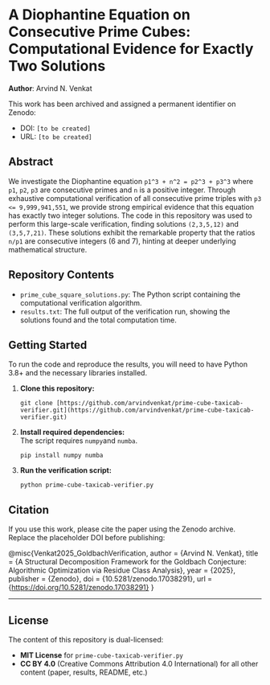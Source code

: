 # A Diophantine Equation on Consecutive Prime Cubes: Computational Evidence for Exactly Two Solutions

**Author**: Arvind N. Venkat

This work has been archived and assigned a permanent identifier on Zenodo:
- DOI: `[to be created]`
- URL: `[to be created]`

## Abstract

We investigate the Diophantine equation `p1^3 + n^2 = p2^3 + p3^3` where `p1`, `p2`, `p3` are consecutive primes and `n` is a positive integer. Through exhaustive computational verification of all consecutive prime triples with `p3 <= 9,999,941,551`, we provide strong empirical evidence that this equation has exactly two integer solutions. The code in this repository was used to perform this large-scale verification, finding solutions `(2,3,5,12)` and `(3,5,7,21)`. These solutions exhibit the remarkable property that the ratios `n/p1` are consecutive integers (6 and 7), hinting at deeper underlying mathematical structure.

## Repository Contents

- `prime_cube_square_solutions.py`: The Python script containing the computational verification algorithm.
- `results.txt`: The full output of the verification run, showing the solutions found and the total computation time.


## Getting Started

To run the code and reproduce the results, you will need to have Python 3.8+ and the necessary libraries installed.

1. **Clone this repository:**
   ```
   git clone [https://github.com/arvindvenkat/prime-cube-taxicab-verifier.git](https://github.com/arvindvenkat/prime-cube-taxicab-verifier.git)
   ```
2. **Install required dependencies:**  
    The script requires `numpy`and `numba`.

    ```
    pip install numpy numba
    ```


3. **Run the verification script:**

    ```
    python prime-cube-taxicab-verifier.py
    ```



## Citation

If you use this work, please cite the paper using the Zenodo archive. Replace the placeholder DOI before publishing:

@misc{Venkat2025_GoldbachVerification,
author = {Arvind N. Venkat},
title = {A Structural Decomposition Framework for the Goldbach Conjecture: Algorithmic Optimization via Residue Class Analysis},
year = {2025},
publisher = {Zenodo},
doi = {10.5281/zenodo.17038291},
url = {https://doi.org/10.5281/zenodo.17038291}
}


---

## License

The content of this repository is dual-licensed:

- **MIT License** for `prime-cube-taxicab-verifier.py`  
- **CC BY 4.0** (Creative Commons Attribution 4.0 International) for all other content (paper, results, README, etc.)
